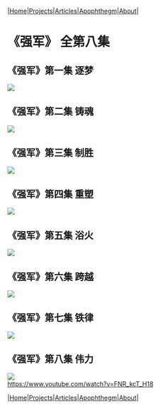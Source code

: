 |[Home](/README.md)|[Projects](/projects.md)|[Articles](/articles.md)|[Apophthegm](/apophthegm.md)|[About](/about.md)|

# 《强军》 全第八集

## 《强军》第一集  逐梦

[![](https://img.youtube.com/vi/TUYpfNSpELk/0.jpg)](https://youtu.be/TUYpfNSpELk "《强军》第一集  逐梦")  

## 《强军》第二集  铸魂

[![](https://img.youtube.com/vi/adHQWu7Li4A/0.jpg)](https://youtu.be/adHQWu7Li4A "《强军》第二集  铸魂")  

## 《强军》第三集  制胜

[![](https://img.youtube.com/vi/jeOSvUMm_tU/0.jpg)](https://youtu.be/jeOSvUMm_tU "《强军》第三集  制胜")  

## 《强军》第四集  重塑

[![](https://img.youtube.com/vi/NAJO_EGCQ_U/0.jpg)](https://youtu.be/NAJO_EGCQ_U "《强军》第四集  重塑")  

## 《强军》第五集  浴火

[![](https://img.youtube.com/vi/FzoNb_r_McQ/0.jpg)](https://youtu.be/FzoNb_r_McQ "《强军》第五集  浴火")  

## 《强军》第六集  跨越

[![](https://img.youtube.com/vi/xYVcws40ke0/0.jpg)](https://youtu.be/xYVcws40ke0 "《强军》第六集  跨越")  

## 《强军》第七集  铁律

[![](https://img.youtube.com/vi/ufehKl8Ojzc/0.jpg)](https://youtu.be/ufehKl8Ojzc "《强军》第七集  铁律")  

## 《强军》第八集  伟力

[![](https://img.youtube.com/vi/FNR_kcT_H18/0.jpg)](https://youtu.be/FNR_kcT_H18 "《强军》第八集  伟力")  
https://www.youtube.com/watch?v=FNR_kcT_H18

|[Home](/README.md)|[Projects](/projects.md)|[Articles](/articles.md)|[Apophthegm](/apophthegm.md)|[About](/about.md)|


